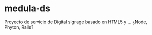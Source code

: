 medula-ds
=========

Proyecto de servicio de Digital signage basado en HTML5 y ... ¿Node, Phyton, Rails?
